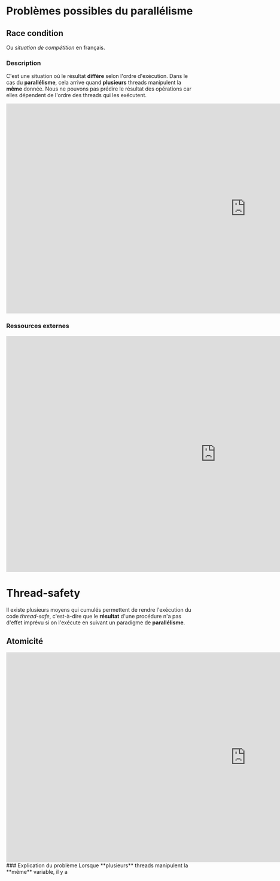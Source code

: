 

# Problèmes possibles du parallélisme

## Race condition
Ou *situation de compétition* en français.

### Description
C'est une situation où le résultat **diffère** selon l'ordre d'exécution.
Dans le cas du **parallélisme**, cela arrive quand **plusieurs** threads manipulent la **même** donnée. Nous ne pouvons pas prédire le résultat des opérations car elles dépendent de l'ordre des threads qui les exécutent.

<iframe 
		border=0
		frameborder=0
		height=560
		width=1280
		src="https://fr.wikipedia.org/wiki/Situation_de_comp%C3%A9tition">
		</iframe>

### Ressources externes

<iframe width="1120" height="630" src="https://www.youtube.com/embed/MqnpIwN7dz0?si=9UoX9js1f10ltYaz" title="YouTube video player" frameborder="0" allow="accelerometer; autoplay; clipboard-write; encrypted-media; gyroscope; picture-in-picture; web-share" allowfullscreen></iframe>

# Thread-safety

Il existe plusieurs moyens qui cumulés permettent de rendre l'exécution du code *thread-safe*, c'est-à-dire que le **résultat** d'une procédure n'a pas d'effet imprévu si on l'exécute en suivant un paradigme de **parallélisme**.
## Atomicité

<iframe 
		border=0
		frameborder=0
		height=560
		width=1280
		src="https://fr.wikipedia.org/wiki/Atomicit%C3%A9_%28informatique%29">
		</iframe>
### Explication du problème
Lorsque **plusieurs** threads manipulent la **même** variable, il y a 
